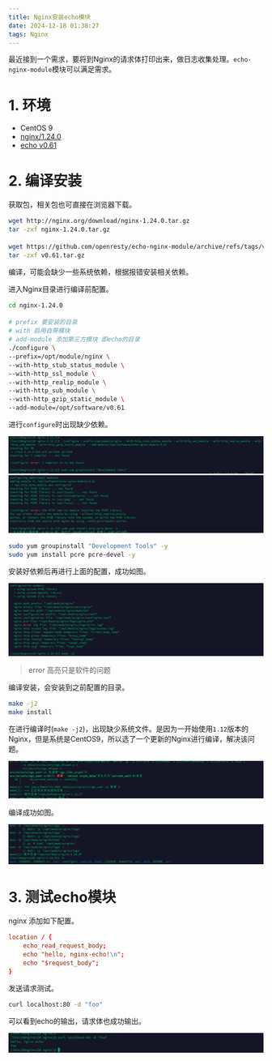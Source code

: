 ```yaml
---
title: Nginx安装echo模块
date: 2024-12-18 01:38:27
tags: Nginx
---
```


最近接到一个需求，要将到Nginx的请求体打印出来，做日志收集处理。`echo-nginx-module`模块可以满足需求。

# 1. 环境

- CentOS 9
- [nginx/1.24.0](http://nginx.org/download/nginx-1.26.2.tar.gz)
- [echo v0.61](https://github.com/openresty/echo-nginx-module/archive/refs/tags/v0.61.tar.gz)

# 2. 编译安装

获取包，相关包也可直接在浏览器下载。

```bash
wget http://nginx.org/download/nginx-1.24.0.tar.gz
tar -zxf nginx-1.24.0.tar.gz

wget https://github.com/openresty/echo-nginx-module/archive/refs/tags/v0.61.tar.gz
tar -zxf v0.61.tar.gz
```

编译，可能会缺少一些系统依赖，根据报错安装相关依赖。

进入Nginx目录进行编译前配置。

```bash
cd nginx-1.24.0

# prefix 要安装的目录
# with 启用自带模块
# add-module 添加第三方模块 即echo的目录
./configure \
--prefix=/opt/module/nginx \
--with-http_stub_status_module \
--with-http_ssl_module \
--with-http_realip_module \
--with-http_sub_module \
--with-http_gzip_static_module \
--add-module=/opt/software/v0.61
```

进行`configure`时出现缺少依赖。

![](https://raw.githubusercontent.com/lkzc19/nimg/main/lkzc19.github.io/371f915135fea893107789beb7629d44.png)
![](https://raw.githubusercontent.com/lkzc19/nimg/main/lkzc19.github.io/b50c9fe4b10cfddc3ce2bd0566ec12f7.png)

```bash
sudo yum groupinstall "Development Tools" -y
sudo yum install pcre pcre-devel -y
```

安装好依赖后再进行上面的配置，成功如图。

![](https://raw.githubusercontent.com/lkzc19/nimg/main/lkzc19.github.io/9fb517e19af60d93a0011c9476b65274.png)

> error 高亮只是软件的问题

编译安装，会安装到之前配置的目录。

```bash
make -j2
make install
```

在进行编译时(`make -j2`)，出现缺少系统文件。是因为一开始使用`1.12`版本的Nginx，但是系统是CentOS9，所以选了一个更新的Nginx进行编译，解决该问题。

![](https://raw.githubusercontent.com/lkzc19/nimg/main/lkzc19.github.io/a9dcfae963ce2c96fc6a4f5c1e0a513b.png)

编译成功如图。

![](https://raw.githubusercontent.com/lkzc19/nimg/main/lkzc19.github.io/4d454fb872826d8283361745aeb517b5.png)

# 3. 测试echo模块

nginx 添加如下配置。

```conf
location / {
    echo_read_request_body;
    echo "hello, nginx-echo!\n";
    echo "$request_body";
}
```

发送请求测试。

```bash
curl localhost:80 -d "foo"
```

可以看到echo的输出，请求体也成功输出。

![](https://raw.githubusercontent.com/lkzc19/nimg/main/lkzc19.github.io/0edd50f8920ac73ecae2cb609cd3174c.png)
